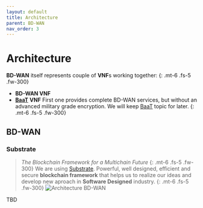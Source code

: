 ```yaml
---
layout: default
title: Architecture
parent: BD-WAN
nav_order: 3
---
```

# Architecture

**BD-WAN** itself represents couple of **VNF**s working together:
{: .mt-6 .fs-5 .fw-300}
- **BD-WAN VNF**
- [**BaaT**](https://bd-wan.github.io//docs/BaaT) **VNF**
First one provides complete BD-WAN services, but without an advanced military grade encryption. We will keep [BaaT](https://bd-wan.github.io//docs/BaaT) topic for later.
{: .mt-6 .fs-5 .fw-300}

## BD-WAN
### Substrate
> *The Blockchain Framework for a Multichain Future*
{: .mt-6 .fs-5 .fw-300}
We are using [Substrate](https://substrate.io/). Powerful, well designed, efficient and secure **blockchain framework** that helps us to realize our ideas and develop new aproach in **Software Designed** industry.
{: .mt-6 .fs-5 .fw-300}
![Architecture BD-WAN](https://user-images.githubusercontent.com/107935539/176629484-a8e47726-711f-429f-81b6-cffabdf211bf.png)

TBD